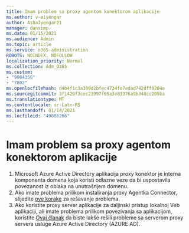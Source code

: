 ```yaml
---
title: Imam problem sa proxy agentom konektorom aplikacije
ms.author: v-aiyengar
author: AshaIyengar21
manager: dansimp
ms.date: 01/15/2021
ms.audience: Admin
ms.topic: article
ms.service: o365-administration
ROBOTS: NOINDEX, NOFOLLOW
localization_priority: Normal
ms.collection: Adm_O365
ms.custom:
- "9004356"
- "7802"
ms.openlocfilehash: d4b4f1c3a309d2bfec4734fe7edad742dff0204e
ms.sourcegitcommit: 3f1426f3cec23997f65a3e83376a9b348cc205ba
ms.translationtype: MT
ms.contentlocale: sr-Latn-RS
ms.lasthandoff: 01/14/2021
ms.locfileid: "49885266"
---
```

# <a name="im-having-a-problem-with-the-application-proxy-agent-connector"></a>Imam problem sa proxy agentom konektorom aplikacije

1. Microsoft Azure Active Directory aplikacija proxy konektor je interna komponenta domena koja koristi odlazne veze da bi uspostavila povezanost iz oblaka na unutrašnjem domenu.
1. Ako imate problema prilikom instaliranja proxy Agentka Connector, slijedite [ove korake](https://docs.microsoft.com/azure/active-directory/application-proxy-connector-installation-problem/?WT.mc_id=UI_AAD_Enterprise_Apps_Support_L2_Overview) za rešavanje problema.
1. Ako koristite proxy server aplikacije za daljinski pristup lokalnoj Veb aplikaciji, ali imate problema prilikom povezivanja sa aplikacijom, koristite [Ovaj članak](https://docs.microsoft.com/azure/active-directory/manage-apps/application-proxy-debug-connectors) da biste lakše rešili probleme sa serverom proxy servera usluge Azure Active Directory (AZURE AD).